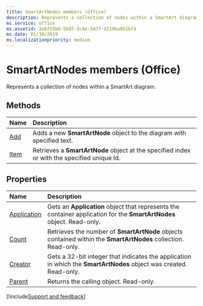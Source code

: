 ```yaml
---
title: SmartArtNodes members (Office)
description: Represents a collection of nodes within a SmartArt diagram. 
ms.service: office
ms.assetid: 1ebf55b0-5b97-5c4e-5d7f-d119ba051bf4
ms.date: 01/30/2019
ms.localizationpriority: medium
---
```



# SmartArtNodes members (Office)

Represents a collection of nodes within a SmartArt diagram. 


## Methods

|Name|Description|
|:-----|:-----|
|[Add](../../Office.SmartArtNodes.Add.md)|Adds a new **SmartArtNode** object to the diagram with specified text.|
|[Item](../../Office.SmartArtNodes.Item.md)|Retrieves a **SmartArtNode** object at the specified index or with the specified unique Id.|


## Properties

|Name|Description|
|:-----|:-----|
|[Application](../../Office.SmartArtNodes.Application.md)|Gets an **Application** object that represents the container application for the **SmartArtNodes** object. Read-only.|
|[Count](../../Office.SmartArtNodes.Count.md)|Retrieves the number of **SmartArtNode** objects contained within the **SmartArtNodes** collection. Read-only.|
|[Creator](../../Office.SmartArtNodes.Creator.md)|Gets a 32-bit integer that indicates the application in which the **SmartArtNodes** object was created. Read-only.|
|[Parent](../../Office.SmartArtNodes.Parent.md)|Returns the calling object. Read-only.|

[!include[Support and feedback](~/includes/feedback-boilerplate.md)]